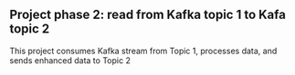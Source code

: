 ## Project phase 2: read from Kafka topic 1 to Kafa topic 2 
This project consumes Kafka stream from Topic 1, processes data, and sends enhanced data to Topic 2 
